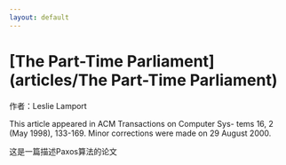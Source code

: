```yaml
---
layout: default
---
```


# [](#header-1)[The Part-Time Parliament](articles/The Part-Time Parliament)

作者：Leslie Lamport

This article appeared in ACM Transactions on Computer Sys- tems 16, 2 (May 1998), 133-169. Minor corrections were made on 29 August 2000.

这是一篇描述Paxos算法的论文

